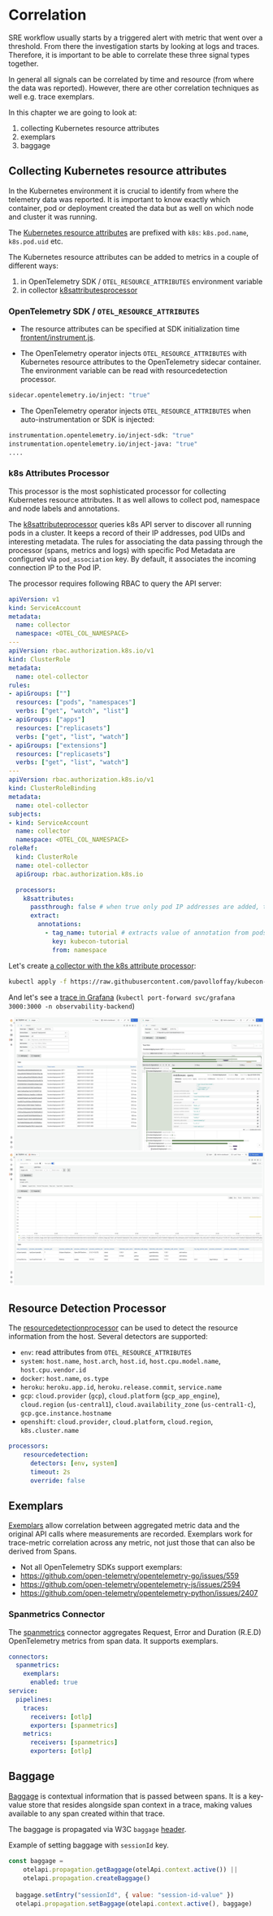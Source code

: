 # Correlation 

SRE workflow usually starts by a triggered alert with metric that went over a threshold.
From there the investigation starts by looking at logs and traces. Therefore, it is important 
to be able to correlate these three signal types together.

In general all signals can be correlated by time and resource (from where the data was reported). 
However, there are other correlation techniques as well e.g. trace exemplars.

In this chapter we are going to look at:
1. collecting Kubernetes resource attributes
2. exemplars
3. baggage

## Collecting Kubernetes resource attributes

In the Kubernetes environment it is crucial to identify from where the telemetry data was reported.
It is important to know exactly which container, pod or deployment created the data but as well on which
node and cluster it was running.

The [Kubernetes resource attributes](https://github.com/open-telemetry/semantic-conventions/blob/main/docs/resource/k8s.md) are prefixed with `k8s`: `k8s.pod.name`, `k8s.pod.uid` etc.

The Kubernetes resource attributes can be added to metrics in a couple of different ways:
1. in OpenTelemetry SDK / `OTEL_RESOURCE_ATTRIBUTES` environment variable
2. in collector [k8sattributesprocessor](https://github.com/open-telemetry/opentelemetry-collector-contrib/tree/main/processor/k8sattributesprocessor)

### OpenTelemetry SDK / `OTEL_RESOURCE_ATTRIBUTES`

* The resource attributes can be specified at SDK initialization time [frontent/instrument.js](./app/frontend/instrument.js).

* The OpenTelemetry operator injects `OTEL_RESOURCE_ATTRIBUTES` with Kubernetes resource attributes to the OpenTelemetry sidecar container. The environment variable can be read with resourcedetection processor.

```bash
sidecar.opentelemetry.io/inject: "true"
```

* The OpenTelemetry operator injects `OTEL_RESOURCE_ATTRIBUTES` when auto-instrumentation or SDK is injected:

```bash
instrumentation.opentelemetry.io/inject-sdk: "true"
instrumentation.opentelemetry.io/inject-java: "true"
....
```

### k8s Attributes Processor

This processor is the most sophisticated processor for collecting Kubernetes resource attributes.
It as well allows to collect pod, namespace and node labels and annotations.

The [k8sattributeprocessor](https://github.com/open-telemetry/opentelemetry-collector-contrib/tree/main/processor/k8sattributesprocessor) queries k8s API server to discover all running pods in a cluster.
It keeps a record of their IP addresses, pod UIDs and interesting metadata.
The rules for associating the data passing through the processor (spans, metrics and logs) with specific Pod Metadata are configured via `pod_association` key.
By default, it associates the incoming connection IP to the Pod IP.

The processor requires following RBAC to query the API server:

```yaml
apiVersion: v1
kind: ServiceAccount
metadata:
  name: collector
  namespace: <OTEL_COL_NAMESPACE>
---
apiVersion: rbac.authorization.k8s.io/v1
kind: ClusterRole
metadata:
  name: otel-collector
rules:
- apiGroups: [""]
  resources: ["pods", "namespaces"]
  verbs: ["get", "watch", "list"]
- apiGroups: ["apps"]
  resources: ["replicasets"]
  verbs: ["get", "list", "watch"]
- apiGroups: ["extensions"]
  resources: ["replicasets"]
  verbs: ["get", "list", "watch"]
---
apiVersion: rbac.authorization.k8s.io/v1
kind: ClusterRoleBinding
metadata:
  name: otel-collector
subjects:
- kind: ServiceAccount
  name: collector
  namespace: <OTEL_COL_NAMESPACE>
roleRef:
  kind: ClusterRole
  name: otel-collector
  apiGroup: rbac.authorization.k8s.io
```

```yaml
  processors:
    k8sattributes:
      passthrough: false # when true only pod IP addresses are added, that can be used later for attributes association
      extract:
        annotations:
          - tag_name: tutorial # extracts value of annotation from pods with key `annotation-one` and inserts it as a tag with key `a1`
            key: kubecon-tutorial
            from: namespace
```

Let's create [a collector with the k8s attribute processor](./backend/07-collector-correlation.yaml):
```bash
kubectl apply -f https://raw.githubusercontent.com/pavolloffay/kubecon-na-2023-opentelemetry-kubernetes-metrics-tutorial/main/backend/07-collector-correlation.yaml
```

And let's see a [trace in Grafana](http://localhost:3000/grafana/explore?orgId=1&left=%7B%22datasource%22:%223Dcp0V4Ik%22,%22queries%22:%5B%7B%22refId%22:%22A%22,%22datasource%22:%7B%22type%22:%22jaeger%22,%22uid%22:%223Dcp0V4Ik%22%7D,%22queryType%22:%22search%22,%22service%22:%22backend1-deployment%22%7D%5D,%22range%22:%7B%22from%22:%22now-1h%22,%22to%22:%22now%22%7D%7D) (`kubectl port-forward svc/grafana 3000:3000 -n observability-backend`)

![](./images/grafana-trace-k8s-namespace-attribute.jpg)
![](./images/grafana-metrics-k8s-namespace-attribute.jpg)

## Resource Detection Processor

The [resourcedetectionprocessor](https://github.com/open-telemetry/opentelemetry-collector-contrib/tree/main/processor/resourcedetectionprocessor) can 
be used to detect the resource information from the host. Several detectors are supported:

* `env`: read attributes from  `OTEL_RESOURCE_ATTRIBUTES`
* `system`: `host.name`, `host.arch`, `host.id`, `host.cpu.model.name`,  `host.cpu.vendor.id`
* `docker`: `host.name`, `os.type`
* `heroku`: `heroku.app.id`, `heroku.release.commit`, `service.name`
* `gcp`: `cloud.provider` (`gcp`), `cloud.platform` (`gcp_app_engine`), `cloud.region` (`us-central1`), `cloud.availability_zone` (`us-central1-c`), `gcp.gce.instance.hostname`
* `openshift`: `cloud.provider`, `cloud.platform`, `cloud.region`, `k8s.cluster.name`

```yaml
processors:
    resourcedetection: 
      detectors: [env, system]
      timeout: 2s
      override: false
```

## Exemplars

[Exemplars](https://opentelemetry.io/docs/specs/otel/metrics/sdk/#exemplar) allow correlation
between aggregated metric data and the original API calls where measurements are recorded.
Exemplars work for trace-metric correlation across any metric, not just those that can also be derived from Spans.

* Not all OpenTelemetry SDKs support exemplars:
* https://github.com/open-telemetry/opentelemetry-go/issues/559
* https://github.com/open-telemetry/opentelemetry-js/issues/2594
* https://github.com/open-telemetry/opentelemetry-python/issues/2407

### Spanmetrics Connector

The [spanmetrics](https://github.com/open-telemetry/opentelemetry-collector-contrib/tree/main/connector/spanmetricsconnector) 
connector aggregates Request, Error and Duration (R.E.D) OpenTelemetry metrics from span data.
It supports exemplars.

```yaml
connectors:
  spanmetrics:
    exemplars:
      enabled: true
service:
  pipelines:
    traces:
      receivers: [otlp]
      exporters: [spanmetrics]
    metrics:
      receivers: [spanmetrics]
      exporters: [otlp]
```

## Baggage

[Baggage](https://opentelemetry.io/docs/concepts/signals/baggage/) is contextual information that is passed between spans. 
It is a key-value store that resides alongside span context in a trace, making values available to any span created within that trace.

The baggage is propagated via W3C `baggage` [header](https://w3c.github.io/baggage/).

Example of setting baggage with `sessionId` key.

```javascript
const baggage =
    otelapi.propagation.getBaggage(otelApi.context.active()) ||
    otelapi.propagation.createBaggage()

  baggage.setEntry("sessionId", { value: "session-id-value" })
  otelapi.propagation.setBaggage(otelapi.context.active(), baggage)
```
